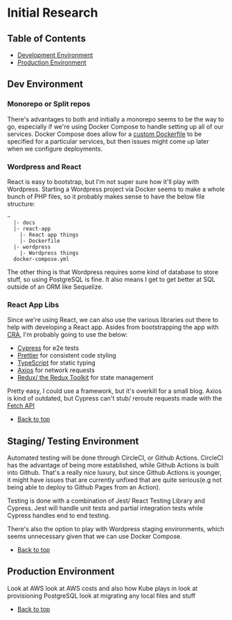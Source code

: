 # Initial Research
## Table of Contents
- [Development Environment](#development-envrionment)
- [Production Environment](#production-envrionment)
## Dev Environment
### Monorepo or Split repos
There's advantages to both and initially a monorepo seems to be the way to go, especially if we're using Docker Compose to handle setting up all of our services. Docker Compose does allow for a [custom Dockerfile](https://docs.docker.com/compose/compose-file/#dockerfile) to be specified for a particular services, but then issues might come up later when we configure deployments.

### Wordpress and React
React is easy to bootstrap, but I'm not super sure how it'll play with Wordpress. Starting a Wordpress project via Docker seems to make a whole bunch of PHP files, so it probably makes sense to have the below file structure:
```
~
  |- docs
  |- react-app
    |- React app things
    |- Dockerfile
  |- wordpress
    |- Wordpress things
  docker-compose.yml
```

The other thing is that Wordpress requires some kind of database to store stuff, so using PostgreSQL is fine. It also means I get to get better at SQL outside of an ORM like Sequelize.

### React App Libs
Since we're using React, we can also use the various libraries out there to help with developing a React app. Asides from bootstrapping the app with [CRA](https://create-react-app.dev/), I'm probably going to use the below:
- [Cypress](https://cypress.io/) for e2e tests
- [Prettier](https://prettier.io/) for consistent code styling
- [TypeScript](https://www.typescriptlang.org/) for static typing
- [Axios](https://github.com/axios/axios) for network requests
- [Redux/ the Redux Toolkit](https://redux.js.org/) for state management

Pretty easy, I could use a framework, but it's overkill for a small blog. Axios is kind of outdated, but Cypress can't stub/ reroute requests made with the [Fetch API](https://developer.mozilla.org/en-US/docs/Web/API/Fetch_API/Using_Fetch)

- [Back to top](#initial-research)

## Staging/ Testing Environment
Automated testing will be done through CircleCI, or Github Actions. CircleCI has the advantage of being more established, while Github Actions is built into Github. That's a really nice luxury, but since Github Actions is younger, it might have issues that are currently unfixed that are quite serious(e.g not being able to deploy to Github Pages from an Action).

Testing is done with a combination of Jest/ React Testing Library and Cypress. Jest will handle unit tests and partial integration tests while Cypress handles end to end testing.

There's also the option to play with Wordpress staging environments, which seems unnecessary given that we can use Docker Compose.

- [Back to top](#initial-research)
## Production Environment

Look at AWS
look at AWS costs and also how Kube plays in
look at provisioning PostgreSQL
look at migrating any local files and stuff
- [Back to top](#initial-research)